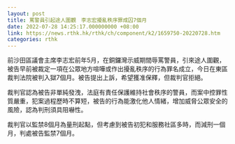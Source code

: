 ```yaml
---
layout: post
title: 罵警員引起途人圍觀　李志宏擾亂秩序罪成囚7個月
date: 2022-07-28 14:25:17.000000000 +08:00
link: https://news.rthk.hk/rthk/ch/component/k2/1659750-20220728.htm
categories: rthk
---
```


前沙田區議會主席李志宏前年5月，在銅鑼灣示威期間辱罵警員，引來途人圍觀，被告早前被裁定一項在公眾地方喧嘩或作出擾亂秩序的行為罪名成立，今日在東區裁判法院被判入獄7個月。被告提出上訴，希望獲准保釋，但裁判官拒絕。

裁判官認為被告非單純發洩，法庭有責任保護維持社會秩序的警員，而案中控罪性質嚴重，犯案過程歷時不算短，被告的行為能激化他人情緒，增加威脅公眾安全的風險，認為判刑須具阻嚇性。

裁判官以監禁8個月為量刑起點，但考慮到被告初犯和服務社區多時，而減刑一個月，判處被告監禁7個月。
